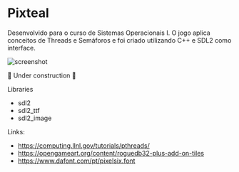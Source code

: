 # Pixteal
Desenvolvido para o curso de Sistemas Operacionais I. O jogo aplica conceitos de Threads e Semáforos e foi criado utilizando C++ e SDL2 como interface.

<img src="https://i.ibb.co/jbTRK7F/print.png" alt="screenshot"></a>

:construction: Under construction :construction: 

Libraries
- sdl2
- sdl2_ttf
- sdl2_image

Links:
- https://computing.llnl.gov/tutorials/pthreads/
- https://opengameart.org/content/roguedb32-plus-add-on-tiles
- https://www.dafont.com/pt/pixelsix.font
